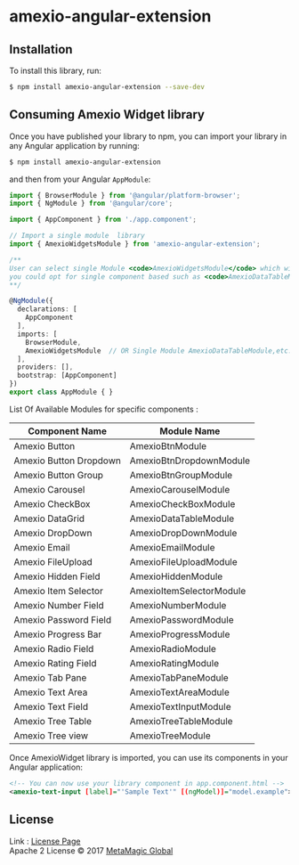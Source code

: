 # amexio-angular-extension

## Installation

To install this library, run:

```bash
$ npm install amexio-angular-extension --save-dev
```

## Consuming Amexio Widget library

Once you have published your library to npm, you can import your library in any Angular application by running:

```bash
$ npm install amexio-angular-extension
```

and then from your Angular `AppModule`:

```typescript
import { BrowserModule } from '@angular/platform-browser';
import { NgModule } from '@angular/core';

import { AppComponent } from './app.component';

// Import a single module  library
import { AmexioWidgetsModule } from 'amexio-angular-extension';

/**
User can select single Module <code>AmexioWidgetsModule</code> which will provide you with all the components or
you could opt for single component based such as <code>AmexioDataTableModule</code> <code>AmexioCheckBoxModule</code> etc.
**/

@NgModule({
  declarations: [
    AppComponent
  ],
  imports: [
    BrowserModule,
    AmexioWidgetsModule  // OR Single Module AmexioDataTableModule,etc.
  ],
  providers: [],
  bootstrap: [AppComponent]
})
export class AppModule { }
```

List Of Available Modules for specific components :

Component Name         | Module Name
---------------------- | ---------------------
Amexio Button          | AmexioBtnModule
Amexio Button Dropdown | AmexioBtnDropdownModule
Amexio Button Group    | AmexioBtnGroupModule
Amexio Carousel        | AmexioCarouselModule
Amexio CheckBox        | AmexioCheckBoxModule
Amexio DataGrid        | AmexioDataTableModule
Amexio DropDown        | AmexioDropDownModule
Amexio Email           | AmexioEmailModule
Amexio FileUpload      | AmexioFileUploadModule
Amexio Hidden Field    | AmexioHiddenModule
Amexio Item Selector   | AmexioItemSelectorModule
Amexio Number Field    | AmexioNumberModule
Amexio Password Field  | AmexioPasswordModule
Amexio Progress Bar    | AmexioProgressModule
Amexio Radio Field     | AmexioRadioModule
Amexio Rating Field    | AmexioRatingModule
Amexio Tab Pane        | AmexioTabPaneModule
Amexio Text Area       | AmexioTextAreaModule
Amexio Text Field      | AmexioTextInputModule
Amexio Tree Table      | AmexioTreeTableModule
Amexio Tree view       | AmexioTreeModule


Once AmexioWidget library is imported, you can use its components in your Angular application:

```xml
<!-- You can now use your library component in app.component.html -->
<amexio-text-input [label]="'Sample Text'" [(ngModel)]="model.example"></amexio-text-input>
```


## License
Link : <a href="http://13.58.2.29/metamagic-showcase/license.html">License Page</a><br>
Apache 2 License © 2017 [MetaMagic Global](mailto:info@metamagic.in)
